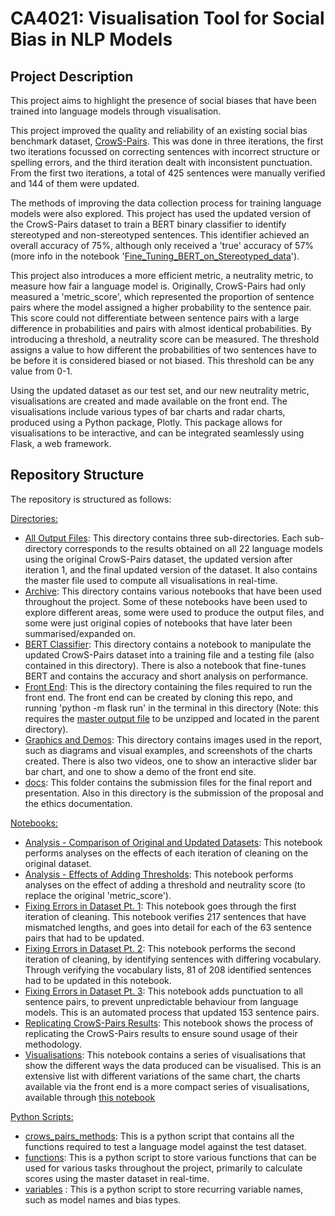 # CA4021: Visualisation Tool for Social Bias in NLP Models

## Project Description

This project aims to highlight the presence of social biases that have been trained into language models through visualisation. 

This project improved the quality and reliability of an existing social bias benchmark dataset, [CrowS-Pairs](https://github.com/nyu-mll/crows-pairs). This was done in three iterations, the first two iterations focussed on correcting sentences with incorrect structure or spelling errors, and the third iteration dealt with inconsistent punctuation. From the first two iterations, a total of 425 sentences were manually verified and 144 of them were updated.

The methods of improving the data collection process for training language models were also explored. This project has used the updated version of the CrowS-Pairs dataset to train a BERT binary classifier to identify stereotyped and non-stereotyped sentences. This identifier achieved an overall accuracy of 75%, although only received a 'true' accuracy of 57% (more info in the notebook '[Fine_Tuning_BERT_on_Stereotyped_data](https://gitlab.computing.dcu.ie/murpl239/2022-ca4021-murpl239/-/blob/master/BERT%20Classifier/Fine_Tuning_BERT_on_Stereotyped_data.ipynb)'). 

This project also introduces a more efficient metric, a neutrality metric, to measure how fair a language model is. Originally, CrowS-Pairs had only measured a 'metric_score', which represented the proportion of sentence pairs where the model assigned a higher probability to the sentence pair. This score could not differentiate between sentence pairs with a large difference in probabilities and pairs with almost identical probabilities. By introducing a threshold, a neutrality score can be measured. The threshold assigns a value to how different the probabilities of two sentences have to be before it is considered biased or not biased. This threshold can be any value from 0-1.

Using the updated dataset as our test set, and our new neutrality metric, visualisations are created and made available on the front end. The visualisations include various types of bar charts and radar charts, produced using a Python package, Plotly. This package allows for visualisations to be interactive, and can be integrated seamlessly using Flask, a web framework.

## Repository Structure

The repository is structured as follows:

<u>Directories:</u>
* [All Output Files](All%20Output%20Files): This directory contains three sub-directories. Each sub-directory corresponds to the results obtained on all 22 language models using the original CrowS-Pairs dataset, the updated version after iteration 1, and the final updated version of the dataset. It also contains the master file used to compute all visualisations in real-time.
* [Archive](Archive): This directory contains various notebooks that have been used throughout the project. Some of these notebooks have been used to explore different areas, some were used to produce the output files, and some were just original copies of notebooks that have later been summarised/expanded on.
* [BERT Classifier](BERT%20Classifier): This directory contains a notebook to manipulate the updated CrowS-Pairs dataset into a training file and a testing file (also contained in this directory). There is also a notebook that fine-tunes BERT and contains the accuracy and short analysis on performance.
* [Front End](Front%20End): This is the directory containing the files required to run the front end. The front end can be created by cloning this repo, and running 'python -m flask run' in the terminal in this directory (Note: this requires the [master output file](https://gitlab.computing.dcu.ie/murpl239/2022-ca4021-murpl239/-/blob/master/All%20Output%20Files/master_output_file.zip) to be unzipped and located in the parent directory).
* [Graphics and Demos](Graphics%20and%20Demos): This directory contains images used in the report, such as diagrams and visual examples, and screenshots of the charts created. There is also two videos, one to show an interactive slider bar bar chart, and one to show a demo of the front end site.
* [docs](docs): This folder contains the submission files for the final report and presentation. Also in this directory is the submission of the proposal and the ethics documentation.

<u>Notebooks:</u>
* [Analysis - Comparison of Original and Updated Datasets](Analysis%20-%20Comparison%20of%20Original%20and%20Updated%20Datasets.ipynb): This notebook performs analyses on the effects of each iteration of cleaning on the original dataset.
* [Analysis - Effects of Adding Thresholds](Analysis%20-%20Effects%20of%20Adding%20Thresholds.ipynb): This notebook performs analyses on the effect of adding a threshold and neutrality score (to replace the original 'metric_score').
* [Fixing Errors in Dataset Pt. 1](Fixing%20Errors%20in%20Dataset%20Pt.%201.ipynb): This notebook goes through the first iteration of cleaning. This notebook verifies 217 sentences that have mismatched lengths, and goes into detail for each of the 63 sentence pairs that had to be updated.
* [Fixing Errors in Dataset Pt. 2](Fixing%20Errors%20in%20Dataset%20Pt.%202.ipynb): This notebook performs the second iteration of cleaning, by identifying sentences with differing vocabulary. Through verifying the vocabulary lists, 81 of 208 identified sentences had to be updated in this notebook.
* [Fixing Errors in Dataset Pt. 3](Fixing%20Errors%20in%20Dataset%20Pt.%203.ipynb): This notebook adds punctuation to all sentence pairs, to prevent unpredictable behaviour from language models. This is an automated process that updated 153 sentence pairs.
* [Replicating CrowS-Pairs Results](Replicating%20CrowS-Pairs%20Results.ipynb): This notebook shows the process of replicating the CrowS-Pairs results to ensure sound usage of their methodology.
* [Visualisations](Visualisations.ipynb): This notebook contains a series of visualisations that show the different ways the data produced can be visualised. This is an extensive list with different variations of the same chart, the charts available via the front end is a more compact series of visualisations, available through [this notebook](Front%20End/Visualisation%20Functions.ipynb)

<u>Python Scripts:</u>
* [crows_pairs_methods](crows_pairs_methods.py): This is a python script that contains all the functions required to test a language model against the test dataset.
* [functions](functions.py): This is a python script to store various functions that can be used for various tasks throughout the project, primarily to calculate scores using the master dataset in real-time.
* [variables](variables.py)	: This is a python script to store recurring variable names, such as model names and bias types.
